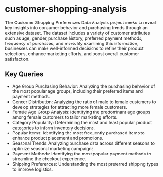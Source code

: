 # customer-shopping-analysis
The Customer Shopping Preferences Data Analysis project seeks to reveal key insights into consumer behavior and purchasing trends through an extensive dataset. The dataset includes a variety of customer attributes such as age, gender, purchase history, preferred payment methods, frequency of purchases, and more. By examining this information, businesses can make well-informed decisions to refine their product selections, enhance marketing efforts, and boost overall customer satisfaction.

## Key Queries
- Age Group Purchasing Behavior: Analyzing the purchasing behavior of the most popular age groups, including their preferred items and payment methods.
- Gender Distribution: Analyzing the ratio of male to female customers to develop strategies for attracting more female customers.
- Female Age Group Analysis: Identifying the predominant age groups among female customers to tailor marketing efforts.
- Category Popularity: Determining the most and least popular product categories to inform inventory decisions.
- Popular Items: Identifying the most frequently purchased items to enhance product placement and promotions.
- Seasonal Trends: Analyzing purchase data across different seasons to optimize seasonal marketing campaigns.
- Payment Methods: Identifying the most popular payment methods to streamline the checkout experience.
- Shipping Preferences: Understanding the most preferred shipping types to improve logistics.
